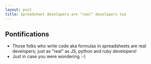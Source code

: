 ```yaml
---
layout: post
title: Spreadsheet developers are "real" developers too
---
```


## Pontifications
* Those folks who write code aka formulas in spreadsheets are real developers; just as "real" as JS, python and ruby developers!
* Just in case you were wondering :-)